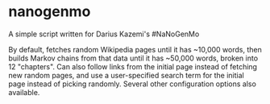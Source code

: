 nanogenmo
=========

A simple script written for Darius Kazemi's #NaNoGenMo

By default, fetches random Wikipedia pages until it has ~10,000 words, then builds Markov chains from that data until it has ~50,000 words, broken into 12 "chapters". Can also follow links from the initial page instead of fetching new random pages, and use a user-specified search term for the initial page instead of picking randomly. Several other configuration options also available.
